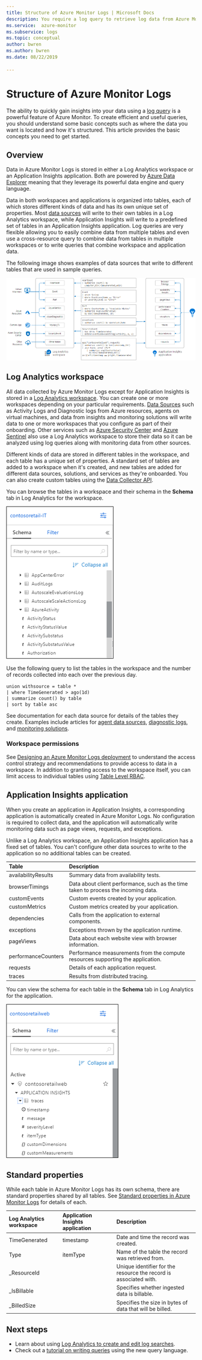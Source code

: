 ```yaml
---
title: Structure of Azure Monitor Logs | Microsoft Docs
description: You require a log query to retrieve log data from Azure Monitor.  This article describes how new log queries are used in Azure Monitor and provides concepts that you need to understand before creating one.
ms.service:  azure-monitor
ms.subservice: logs
ms.topic: conceptual
author: bwren
ms.author: bwren
ms.date: 08/22/2019

---
```


# Structure of Azure Monitor Logs
The ability to quickly gain insights into your data using a [log query](log-query-overview.md) is a powerful feature of Azure Monitor. To create efficient and useful queries, you should understand some basic concepts such as where the data you want is located and how it's structured. This article provides the basic concepts you need to get started.

## Overview
Data in Azure Monitor Logs is stored in either a Log Analytics workspace or an Application Insights application. Both are powered by [Azure Data Explorer](/azure/data-explorer/) meaning that they leverage its powerful data engine and query language.

Data in both workspaces and applications is organized into tables, each of which stores different kinds of data and has its own unique set of properties. Most [data sources](../platform/data-sources.md) will write to their own tables in a Log Analytics workspace, while Application Insights will write to a predefined set of tables in an Application Insights application. Log queries are very flexible allowing you to easily combine data from multiple tables and even use a cross-resource query to combine data from tables in multiple workspaces or to write queries that combine workspace and application data.

The following image shows examples of data sources that write to different tables that are used in sample queries.

![Tables](media/logs-structure/queries-tables.png)

## Log Analytics workspace
All data collected by Azure Monitor Logs except for Application Insights is stored in a [Log Analytics workspace](../platform/manage-access.md). You can create one or more workspaces depending on your particular requirements. [Data Sources](../platform/data-sources.md) such as Activity Logs and Diagnostic logs from Azure resources, agents on virtual machines, and data from insights and monitoring solutions will write data to one or more workspaces that you configure as part of their onboarding. Other services such as [Azure Security Center](/azure/security-center/) and [Azure Sentinel](/azure/sentinel/) also use a Log Analytics workspace to store their data so it can be analyzed using log queries along with monitoring data from other sources.

Different kinds of data are stored in different tables in the workspace, and each table has a unique set of properties. A standard set of tables are added to a workspace when it's created, and new tables are added for different data sources, solutions, and services as they're onboarded. You can also create custom tables using the [Data Collector API](../platform/data-collector-api.md).

You can browse the tables in a workspace and their schema in the **Schema** tab in Log Analytics for the workspace.

![Workspace schema](media/scope/workspace-schema.png)

Use the following query to list the tables in the workspace and the number of records collected into each over the previous day. 

```Kusto
union withsource = table * 
| where TimeGenerated > ago(1d)
| summarize count() by table
| sort by table asc
```
See documentation for each data source for details of the tables they create. Examples include articles for [agent data sources](../platform/agent-data-sources.md), [diagnostic logs](../platform/diagnostic-logs-schema.md), and [monitoring solutions](../insights/solutions-inventory.md).

### Workspace permissions
See [Designing an Azure Monitor Logs deployment](../platform/design-logs-deployment.md) to understand the access control strategy and recommendations to provide access to data in a workspace. In addition to granting access to the workspace itself, you can limit access to individual tables using [Table Level RBAC](../platform/manage-access.md#table-level-rbac).

## Application Insights application
When you create an application in Application Insights, a corresponding application is automatically created in Azure Monitor Logs. No configuration is required to collect data, and the application will automatically write monitoring data such as page views, requests, and exceptions.

Unlike a Log Analytics workspace, an Application Insights application has a fixed set of tables. You can't configure other data sources to write to the application so no additional tables can be created. 

| Table | Description | 
|:---|:---|
| availabilityResults | Summary data from availability tests. |
| browserTimings      | Data about client performance, such as the time taken to process the incoming data. |
| customEvents        | Custom events created by your application. |
| customMetrics       | Custom metrics created by your application. |
| dependencies        | Calls from the application to external components. |
| exceptions          | Exceptions thrown by the application runtime. |
| pageViews           | Data about each website view with browser information. |
| performanceCounters | Performance measurements from the compute resources supporting the application. |
| requests            | Details of each application request.  |
| traces              | Results from distributed tracing. |

You can view the schema for each table in the **Schema** tab in Log Analytics for the application.

![Application schema](media/scope/application-schema.png)

## Standard properties
While each table in Azure Monitor Logs has its own schema, there are standard properties shared by all tables. See [Standard properties in Azure Monitor Logs](../platform/log-standard-properties.md) for details of each.

| Log Analytics workspace | Application Insights application | Description |
|:---|:---|:---|
| TimeGenerated | timestamp  | Date and time the record was created. |
| Type          | itemType   | Name of the table the record was retrieved from. |
| _ResourceId   |            | Unique identifier for the resource the record is associated with. |
| _IsBillable   |            | Specifies whether ingested data is billable. |
| _BilledSize   |            | Specifies the size in bytes of data that will be billed. |

## Next steps
- Learn about using [Log Analytics to create and edit log searches](../log-query/portals.md).
- Check out a [tutorial on writing queries](../log-query/get-started-queries.md) using the new query language.
